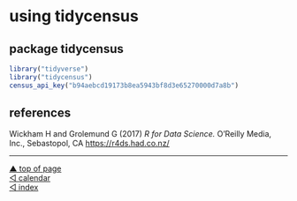 using tidycensus
================

<!-- <small> -->

<!-- <br> -->

<!-- <i>Stairs To Nowhere</i> by nrg_crisis is licensed under <a href="https://creativecommons.org/licenses/by-nc/2.0/legalcode/">CC BY-NC 2.0</a> -->

<!-- <br> -->

<!-- </small> -->

## package tidycensus

``` r
library("tidyverse")
library("tidycensus")
census_api_key("b94aebcd19173b8ea5943bf8d3e65270000d7a8b")
```

## references

<div id="refs">

<div id="ref-Wickham+Grolemund:2017">

Wickham H and Grolemund G (2017) *R for Data Science.* O’Reilly Media,
Inc., Sebastopol, CA <https://r4ds.had.co.nz/>

</div>

</div>

***
<a href="#top">&#9650; top of page</a>    
[&#9665; calendar](../README.md#calendar)    
[&#9665; index](../README.md#index)
